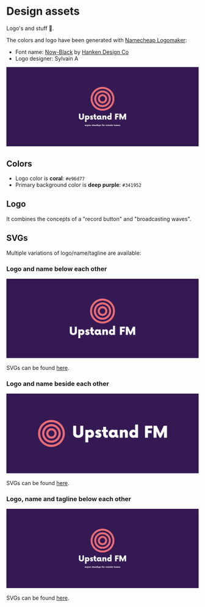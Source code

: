 # Design assets

Logo's and stuff 🎨.

The colors and logo have been generated with [Namecheap Logomaker](https://www.namecheap.com/logo-maker/app/):

- Font name: [Now-Black](https://hanken.co/product/now/) by [Hanken Design Co](https://hanken.co)
- Logo designer: Sylvain A

![Upstand FM branding](./cover.png)

## Colors

- Logo color is **coral**: `#e96d77`
- Primary background color is **deep purple**: `#341952`

## Logo

It combines the concepts of a "record button" and "broadcasting waves".

## SVGs

Multiple variations of logo/name/tagline are available:

### Logo and name below each other

![Logo and name below](./logo-name-below/cover.png)

SVGs can be found [here](./logo-name-below).

### Logo and name beside each other

![Logo and name side](./logo-name-side/cover.png)

SVGs can be found [here](./logo-name-side).

### Logo, name and tagline below each other

![Upstand FM branding](./logo-name-tagline/cover.png)

SVGs can be found [here](./logo-name-tagline).
